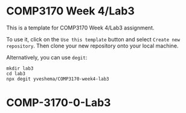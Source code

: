# COMP3170 Week 4/Lab3

This is a template for COMP3170 Week 4/Lab3 assignment.

To use it, click on the `Use this template` button and select `Create new repository`.
Then clone your new repository onto your local machine.

Alternatively, you can use `degit`:

```
mkdir lab3
cd lab3
npx degit yveshema/COMP3170-week4-lab3
```

# COMP-3170-0-Lab3
